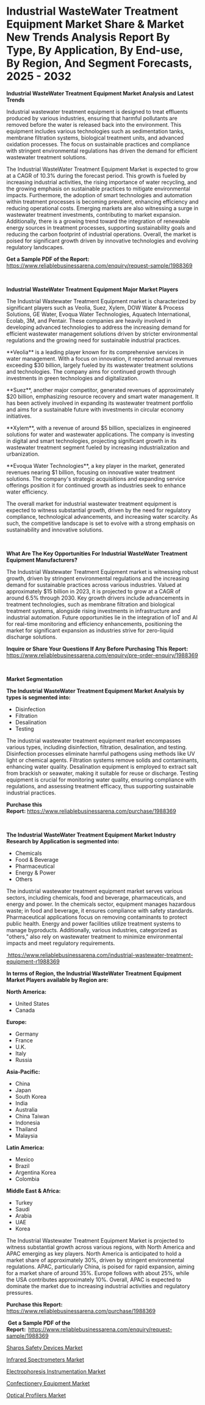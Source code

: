<p><h1>Industrial WasteWater Treatment Equipment Market Share & Market New Trends Analysis Report By Type, By Application, By End-use, By Region, And Segment Forecasts, 2025 - 2032</h1></p><p><strong>Industrial WasteWater Treatment Equipment Market Analysis and Latest Trends</strong></p>
<p><p>Industrial wastewater treatment equipment is designed to treat effluents produced by various industries, ensuring that harmful pollutants are removed before the water is released back into the environment. This equipment includes various technologies such as sedimentation tanks, membrane filtration systems, biological treatment units, and advanced oxidation processes. The focus on sustainable practices and compliance with stringent environmental regulations has driven the demand for efficient wastewater treatment solutions.</p><p>The Industrial WasteWater Treatment Equipment Market is expected to grow at a CAGR of 10.3% during the forecast period. This growth is fueled by increasing industrial activities, the rising importance of water recycling, and the growing emphasis on sustainable practices to mitigate environmental impacts. Furthermore, the adoption of smart technologies and automation within treatment processes is becoming prevalent, enhancing efficiency and reducing operational costs. Emerging markets are also witnessing a surge in wastewater treatment investments, contributing to market expansion. Additionally, there is a growing trend toward the integration of renewable energy sources in treatment processes, supporting sustainability goals and reducing the carbon footprint of industrial operations. Overall, the market is poised for significant growth driven by innovative technologies and evolving regulatory landscapes.</p></p>
<p><strong>Get a Sample PDF of the Report:&nbsp;</strong> <a href="https://www.reliablebusinessarena.com/enquiry/request-sample/1988369?utm_campaign=1892&utm_medium=2&utm_source=Github&utm_content=ia&utm_term=10042025&utm_id=industrial-wastewater-treatment-equipment">https://www.reliablebusinessarena.com/enquiry/request-sample/1988369</a></p>
<p>&nbsp;</p>
<p><strong>Industrial WasteWater Treatment Equipment Major Market Players</strong></p>
<p><p>The Industrial Wastewater Treatment Equipment market is characterized by significant players such as Veolia, Suez, Xylem, DOW Water & Process Solutions, GE Water, Evoqua Water Technologies, Aquatech International, Ecolab, 3M, and Pentair. These companies are heavily involved in developing advanced technologies to address the increasing demand for efficient wastewater management solutions driven by stricter environmental regulations and the growing need for sustainable industrial practices.</p><p>**Veolia** is a leading player known for its comprehensive services in water management. With a focus on innovation, it reported annual revenues exceeding $30 billion, largely fueled by its wastewater treatment solutions and technologies. The company aims for continued growth through investments in green technologies and digitalization.</p><p>**Suez**, another major competitor, generated revenues of approximately $20 billion, emphasizing resource recovery and smart water management. It has been actively involved in expanding its wastewater treatment portfolio and aims for a sustainable future with investments in circular economy initiatives.</p><p>**Xylem**, with a revenue of around $5 billion, specializes in engineered solutions for water and wastewater applications. The company is investing in digital and smart technologies, projecting significant growth in its wastewater treatment segment fueled by increasing industrialization and urbanization.</p><p>**Evoqua Water Technologies**, a key player in the market, generated revenues nearing $1 billion, focusing on innovative water treatment solutions. The company's strategic acquisitions and expanding service offerings position it for continued growth as industries seek to enhance water efficiency.</p><p>The overall market for industrial wastewater treatment equipment is expected to witness substantial growth, driven by the need for regulatory compliance, technological advancements, and increasing water scarcity. As such, the competitive landscape is set to evolve with a strong emphasis on sustainability and innovative solutions.</p></p>
<p>&nbsp;</p>
<p><strong>What Are The Key Opportunities For Industrial WasteWater Treatment Equipment Manufacturers?</strong></p>
<p><p>The Industrial Wastewater Treatment Equipment market is witnessing robust growth, driven by stringent environmental regulations and the increasing demand for sustainable practices across various industries. Valued at approximately $15 billion in 2023, it is projected to grow at a CAGR of around 6.5% through 2030. Key growth drivers include advancements in treatment technologies, such as membrane filtration and biological treatment systems, alongside rising investments in infrastructure and industrial automation. Future opportunities lie in the integration of IoT and AI for real-time monitoring and efficiency enhancements, positioning the market for significant expansion as industries strive for zero-liquid discharge solutions.</p></p>
<p><strong>Inquire or Share Your Questions If Any Before Purchasing This Report:</strong> <a href="https://www.reliablebusinessarena.com/enquiry/pre-order-enquiry/1988369?utm_campaign=1892&utm_medium=2&utm_source=Github&utm_content=ia&utm_term=10042025&utm_id=industrial-wastewater-treatment-equipment">https://www.reliablebusinessarena.com/enquiry/pre-order-enquiry/1988369</a></p>
<p>&nbsp;</p>
<p><strong>Market Segmentation</strong></p>
<p><strong>The Industrial WasteWater Treatment Equipment Market Analysis by types is segmented into:</strong></p>
<p><ul><li>Disinfection</li><li>Filtration</li><li>Desalination</li><li>Testing</li></ul></p>
<p><p>The industrial wastewater treatment equipment market encompasses various types, including disinfection, filtration, desalination, and testing. Disinfection processes eliminate harmful pathogens using methods like UV light or chemical agents. Filtration systems remove solids and contaminants, enhancing water quality. Desalination equipment is employed to extract salt from brackish or seawater, making it suitable for reuse or discharge. Testing equipment is crucial for monitoring water quality, ensuring compliance with regulations, and assessing treatment efficacy, thus supporting sustainable industrial practices.</p></p>
<p><strong>Purchase this Report:&nbsp;</strong><a href="https://www.reliablebusinessarena.com/purchase/1988369?utm_campaign=1892&utm_medium=2&utm_source=Github&utm_content=ia&utm_term=10042025&utm_id=industrial-wastewater-treatment-equipment">https://www.reliablebusinessarena.com/purchase/1988369</a></p>
<p>&nbsp;</p>
<p><strong>The Industrial WasteWater Treatment Equipment Market Industry Research by Application is segmented into:</strong></p>
<p><ul><li>Chemicals</li><li>Food & Beverage</li><li>Pharmaceutical</li><li>Energy & Power</li><li>Others</li></ul></p>
<p><p>The industrial wastewater treatment equipment market serves various sectors, including chemicals, food and beverage, pharmaceuticals, and energy and power. In the chemicals sector, equipment manages hazardous waste; in food and beverage, it ensures compliance with safety standards. Pharmaceutical applications focus on removing contaminants to protect public health. Energy and power facilities utilize treatment systems to manage byproducts. Additionally, various industries, categorized as "others," also rely on wastewater treatment to minimize environmental impacts and meet regulatory requirements.</p></p>
<p><a href="https://www.reliablebusinessarena.com/industrial-wastewater-treatment-equipment-r1988369?utm_campaign=1892&utm_medium=2&utm_source=Github&utm_content=ia&utm_term=10042025&utm_id=industrial-wastewater-treatment-equipment">&nbsp;https://www.reliablebusinessarena.com/industrial-wastewater-treatment-equipment-r1988369</a></p>
<p><strong>In terms of Region, the Industrial WasteWater Treatment Equipment Market Players available by Region are:</strong></p>
<p>
    <p> <strong> North America: </strong>
        <ul>
            <li>United States</li>
            <li>Canada</li>
        </ul>
        </p> 
    <p> <strong> Europe: </strong>
        <ul>
            <li>Germany</li>
            <li>France</li>
            <li>U.K.</li>
            <li>Italy</li>
            <li>Russia</li>
        </ul>
        </p> 
    <p> <strong> Asia-Pacific: </strong>
        <ul>
            <li>China</li>
            <li>Japan</li>
            <li>South Korea</li>
            <li>India</li>
            <li>Australia</li>
            <li>China Taiwan</li>
            <li>Indonesia</li>
            <li>Thailand</li>
            <li>Malaysia</li>
        </ul>
        </p> 
    <p> <strong> Latin America: </strong>
        <ul>
            <li>Mexico</li>
            <li>Brazil</li>
            <li>Argentina Korea</li>
            <li>Colombia</li>
        </ul>
        </p> 
    <p> <strong> Middle East & Africa: </strong>
        <ul>
            <li>Turkey</li>
            <li>Saudi</li>
            <li>Arabia</li>
            <li>UAE</li>
            <li>Korea</li>
        </ul>
    </p>
    </p>
<p><p>The Industrial Wastewater Treatment Equipment Market is projected to witness substantial growth across various regions, with North America and APAC emerging as key players. North America is anticipated to hold a market share of approximately 30%, driven by stringent environmental regulations. APAC, particularly China, is poised for rapid expansion, aiming for a market share of around 35%. Europe follows with about 25%, while the USA contributes approximately 10%. Overall, APAC is expected to dominate the market due to increasing industrial activities and regulatory pressures.</p></p>
<p><strong>Purchase this Report: </strong><a href="https://www.reliablebusinessarena.com/purchase/1988369?utm_campaign=1892&utm_medium=2&utm_source=Github&utm_content=ia&utm_term=10042025&utm_id=industrial-wastewater-treatment-equipment">https://www.reliablebusinessarena.com/purchase/1988369</a></p>
<p>&nbsp;<strong>Get a Sample PDF of the Report:&nbsp;&nbsp;</strong><a href="https://www.reliablebusinessarena.com/enquiry/request-sample/1988369?utm_campaign=1892&utm_medium=2&utm_source=Github&utm_content=ia&utm_term=10042025&utm_id=industrial-wastewater-treatment-equipment">https://www.reliablebusinessarena.com/enquiry/request-sample/1988369</a></p>
<p><strong></strong></p>
<p><p><a href="https://github.com/meuskocov/Market-Research-Report-List-1/blob/main/sharps-safety-devices-market.md?utm_campaign=1892&utm_medium=2&utm_source=Github&utm_content=ia&utm_term=10042025&utm_id=industrial-wastewater-treatment-equipment">Sharps Safety Devices Market</a></p><p><a href="https://github.com/beroxiluwaya/Market-Research-Report-List-1/blob/main/infrared-spectrometers-market.md?utm_campaign=1892&utm_medium=2&utm_source=Github&utm_content=ia&utm_term=10042025&utm_id=industrial-wastewater-treatment-equipment">Infrared Spectrometers Market</a></p><p><a href="https://github.com/genayziben/Market-Research-Report-List-1/blob/main/electrophoresis-instrumentation-market.md?utm_campaign=1892&utm_medium=2&utm_source=Github&utm_content=ia&utm_term=10042025&utm_id=industrial-wastewater-treatment-equipment">Electrophoresis Instrumentation Market</a></p><p><a href="https://github.com/saklpelzami95/Market-Research-Report-List-1/blob/main/confectionery-equipment-market.md?utm_campaign=1892&utm_medium=2&utm_source=Github&utm_content=ia&utm_term=10042025&utm_id=industrial-wastewater-treatment-equipment">Confectionery Equipment Market</a></p><p><a href="https://github.com/elitasvimal/Market-Research-Report-List-1/blob/main/optical-profilers-market.md?utm_campaign=1892&utm_medium=2&utm_source=Github&utm_content=ia&utm_term=10042025&utm_id=industrial-wastewater-treatment-equipment">Optical Profilers Market</a></p></p>